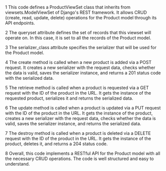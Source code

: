 

1 This code defines a ProductViewSet class that inherits from viewsets.ModelViewSet of Django's REST framework. It allows CRUD (create, read, update, delete) operations for the Product model through its API endpoints.

2 The queryset attribute defines the set of records that this viewset will operate on. In this case, it is set to all the records of the Product model.

3 The serializer_class attribute specifies the serializer that will be used for the Product model.

4 The create method is called when a new product is added via a POST request. It creates a new serializer with the request data, checks whether the data is valid, saves the serializer instance, and returns a 201 status code with the serialized data.

5 The retrieve method is called when a product is requested via a GET request with the ID of the product in the URL. It gets the instance of the requested product, serializes it and returns the serialized data.

6 The update method is called when a product is updated via a PUT request with the ID of the product in the URL. It gets the instance of the product, creates a new serializer with the request data, checks whether the data is valid, saves the serializer instance, and returns the serialized data.

7 The destroy method is called when a product is deleted via a DELETE request with the ID of the product in the URL. It gets the instance of the product, deletes it, and returns a 204 status code.

8 Overall, this code implements a RESTful API for the Product model with all the necessary CRUD operations. The code is well structured and easy to understand.


